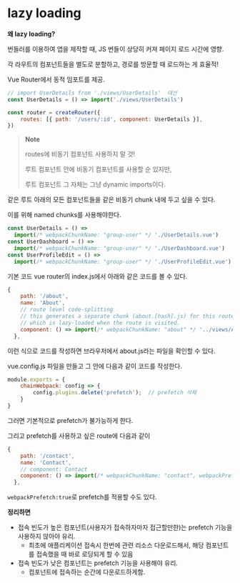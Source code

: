 # lazy loading

**왜 lazy loading?**

번들러를 이용하여 앱을 제작할 때, JS 번들이 상당히 커져 페이지 로드 시간에 영향.

각 라우트의 컴포넌트들을 별도로 분할하고, 경로를 방문할 때 로드하는 게 효율적!



Vue Router에서 동적 임포트를 제공.

```javascript
// import UserDetails from './views/UserDetails'  대신
const UserDetails = () => import('./views/UserDetails')

const router = createRouter({
	routes: [{ path: '/users/:id', component: UserDetails }],
})
```

> **Note**
>
> routes에 비동기 컴포넌트 사용하지 말 것!
>
> 루트 컴포넌트 안에 비동기 컴포넌트를 사용할 순 있지만,
>
> 루트 컴포넌트 그 자체는 그냥 dynamic imports이다.



같은 루트 아래의 모든 컴포넌트들을 같은 비동기 chunk 내에 두고 싶을 수 있다.

이를 위해 named chunks를 사용해야한다.

```javascript
const UserDetails = () =>
  import(/* webpackChunkName: "group-user" */ './UserDetails.vue')
const UserDashboard = () =>
  import(/* webpackChunkName: "group-user" */ './UserDashboard.vue')
const UserProfileEdit = () =>
  import(/* webpackChunkName: "group-user" */ './UserProfileEdit.vue')
```

</hr>

기본 코드 vue router의 index.js에서 아래와 같은 코드를 볼 수 있다.

```javascript
{
    path: '/about',
    name: 'About',
    // route level code-splitting
    // this generates a separate chunk (about.[hash].js) for this route
    // which is lazy-loaded when the route is visited.
    component: () => import(/* webpackChunkName: "about" */ '../views/About.vue')
  },
```

이런 식으로 코드를 작성하면 브라우저에서 about.js라는 파일을 확인할 수 있다.



vue.config.js 파일을 만들고 그 안에 다음과 같이 코드를 작성한다.

```javascript
module.exports = {
    chainWebpack: config => {
        config.plugins.delete('prefetch');  // prefetch 삭제
    }
}
```

그러면 기본적으로 prefetch가 불가능하게 한다.

그리고 prefetch를 사용하고 싶은 route에 다음과 같이

```javascript
{
    path: '/contact',
    name: 'Contact',
    // component: Contact
    component: () => import(/* webpackChunkName: "contact", webpackPrefetch:true */ '../views/Contact.vue')
  },
```

`webpackPrefetch:true`로 prefetch를 적용할 수도 있다.



**정리하면**

- 접속 빈도가 높은 컴포넌트(사용자가 접속하자마자 접근할만한)는 prefetch 기능을 사용하지 않아야 유리.
  - 최초에 애플리케이션 접속시 한번에 관련 리소스 다운로드해서, 해당 컴포넌트를 접속했을 때 바로 로딩되게 할 수 있음
- 접속 빈도가 낮은 컴포넌트는 prefetch 기능을 사용해야 유리.
  - 컴포넌트에 접속하는 순간에 다운로드하게함.